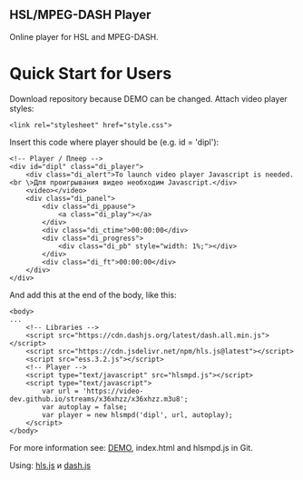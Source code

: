 ## HSL/MPEG-DASH Player
Online player for HSL and MPEG-DASH.

# Quick Start for Users
Download repository because DEMO can be changed.
Attach video player styles:
```
<link rel="stylesheet" href="style.css">
```

Insert this code where player should be (e.g. id = 'dipl'):
```
<!-- Player / Плеер -->
<div id="dipl" class="di_player">
	<div class="di_alert">To launch video player Javascript is needed.<br \>Для проигрывания видео необходим Javascript.</div>
	<video></video>
	<div class="di_panel">
		<div class="di_ppause">
			<a class="di_play"></a>
		</div>
		<div class="di_ctime">00:00:00</div>
		<div class="di_progress">
			<div class="di_pb" style="width: 1%;"></div>
		</div>
		<div class="di_ft">00:00:00</div>
	</div>
</div>
```

And add this at the end of the body, like this:
```
<body>
...
	<!-- Libraries -->
	<script src="https://cdn.dashjs.org/latest/dash.all.min.js"></script>
	<script src="https://cdn.jsdelivr.net/npm/hls.js@latest"></script>
	<script src="ess.3.2.js"></script>
	<!-- Player -->
	<script type="text/javascript" src="hlsmpd.js"></script>
	<script type="text/javascript">
		var url = 'https://video-dev.github.io/streams/x36xhzz/x36xhzz.m3u8';
		var autoplay = false;
		var player = new hlsmpd('dipl', url, autoplay);
	</script>
</body>
```

For more information see: [DEMO](http://fous.name/player/), index.html and hlsmpd.js in Git.

Using:
[hls.js](https://github.com/video-dev/hls.js/) и [dash.js](https://github.com/Dash-Industry-Forum/dash.js)
